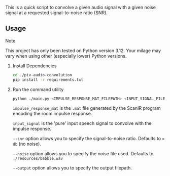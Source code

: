 This is a quick script to convolve a given audio signal with a given noise signal at a requested signal-to-noise ratio (SNR).

## Usage
> [!NOTE]  
> This project has only been tested on Python version 3.12. Your milage may vary when using other (especially lower) Python versions.

1. Install Dependencies
   ```sh
   cd ./piv-audio-convolution
   pip install -r requirements.txt
   ```
2. Run the command utility
   ```sh
   python ./main.py <IMPULSE_RESPONSE_MAT_FILEPATH> <INPUT_SIGNAL_FILEPATH> [--snr <SNR>] [--noise <NOISE_FILEPATH>] [--output <OUTPUT_FILEPATH>]
   ```

    `impulse_response_mat` is the `.mat` file generated by the ScanIR program encoding the room impulse response. 
    
    `input_signal` is the 'pure' input speech signal to convolve with the impulse response.

    `--snr` option allows you to specify the signal-to-noise ratio. Defaults to `∞ db` (no noise).

    `--noise` option allows you to specify the noise file used. Defaults to `./resources/babble.wav`

    `--output` option allows you to specify the output filepath.